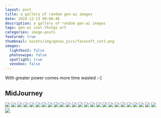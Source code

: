```yaml
---
layout: post
title: a gallery of random gen-ai images
date: 2024-12-13 09:08:46
description: a gallery of random gen-ai images
tags: gen-ai cool-things art
categories: image-posts
featured: true
thumbnail: assets/img/genai_pics/facesoft_cat2.png
images:
  lightbox2: false
  photoswipe: false
  spotlight: true
  venobox: false
---
```


With greater power comes more time wasted :-]

## MidJourney

<div class="spotlight-group">
<a class="spotlight" href="/assets/img/genai_pics/facesoft_capybara2.png"><img src="/assets/img/genai_pics/facesoft_capybara2-480.webp"/></a>
<a class="spotlight" href="/assets/img/genai_pics/facesoft_monkey.png"><img src="/assets/img/genai_pics/facesoft_monkey-480.webp"/></a>
<a class="spotlight" href="/assets/img/genai_pics/facesoft_snake.png"><img src="/assets/img/genai_pics/facesoft_snake-480.webp"/></a>
<a class="spotlight" href="/assets/img/genai_pics/facesoft_paper.png"><img src="/assets/img/genai_pics/facesoft_paper-480.webp"/></a>
<a class="spotlight" href="/assets/img/genai_pics/facesoft_cat6.png"><img src="/assets/img/genai_pics/facesoft_cat6-480.webp"/></a>
<a class="spotlight" href="/assets/img/genai_pics/facesoft_cat4.png"><img src="/assets/img/genai_pics/facesoft_cat4-480.webp"/></a>
<a class="spotlight" href="/assets/img/genai_pics/facesoft_capybara3.png"><img src="/assets/img/genai_pics/facesoft_capybara3-480.webp"/></a>
<a class="spotlight" href="/assets/img/genai_pics/facesoft_capybara1.png"><img src="/assets/img/genai_pics/facesoft_capybara1-480.webp"/></a>
<a class="spotlight" href="/assets/img/genai_pics/facesoft_dog.png"><img src="/assets/img/genai_pics/facesoft_dog-480.webp"/></a>
<a class="spotlight" href="/assets/img/genai_pics/facesoft_panda.png"><img src="/assets/img/genai_pics/facesoft_panda-480.webp"/></a>
<a class="spotlight" href="/assets/img/genai_pics/facesoft_whale.png"><img src="/assets/img/genai_pics/facesoft_whale-480.webp"/></a>
<a class="spotlight" href="/assets/img/genai_pics/facesoft_parrot.png"><img src="/assets/img/genai_pics/facesoft_parrot-480.webp"/></a>
<a class="spotlight" href="/assets/img/genai_pics/facesoft_al_paca.png"><img src="/assets/img/genai_pics/facesoft_al_paca-480.webp"/></a>
<a class="spotlight" href="/assets/img/genai_pics/facesoft_bird.png"><img src="/assets/img/genai_pics/facesoft_bird-480.webp"/></a>
<a class="spotlight" href="/assets/img/genai_pics/facesoft_planet1.png"><img src="/assets/img/genai_pics/facesoft_planet1-480.webp"/></a>
<a class="spotlight" href="/assets/img/genai_pics/facesoft_cow.png"><img src="/assets/img/genai_pics/facesoft_cow-480.webp"/></a>
<a class="spotlight" href="/assets/img/genai_pics/facesoft_cat5.png"><img src="/assets/img/genai_pics/facesoft_cat5-480.webp"/></a>
<a class="spotlight" href="/assets/img/genai_pics/facesoft_cube.png"><img src="/assets/img/genai_pics/facesoft_cube-480.webp"/></a>
<a class="spotlight" href="/assets/img/genai_pics/facesoft_cat1.png"><img src="/assets/img/genai_pics/facesoft_cat1-480.webp"/></a>
<a class="spotlight" href="/assets/img/genai_pics/facesoft_penguin.png"><img src="/assets/img/genai_pics/facesoft_penguin-480.webp"/></a>
<a class="spotlight" href="/assets/img/genai_pics/facesoft_cat2.png"><img src="/assets/img/genai_pics/facesoft_cat2-480.webp"/></a>
<a class="spotlight" href="/assets/img/genai_pics/facesoft_spiderman.png"><img src="/assets/img/genai_pics/facesoft_spiderman-480.webp"/></a>
<a class="spotlight" href="/assets/img/genai_pics/facesoft_cat3.png"><img src="/assets/img/genai_pics/facesoft_cat3-480.webp"/></a>
<a class="spotlight" href="/assets/img/genai_pics/facesoft_planet2.png"><img src="/assets/img/genai_pics/facesoft_planet2-480.webp"/></a>
<a class="spotlight" href="/assets/img/genai_pics/facesoft_owl.png"><img src="/assets/img/genai_pics/facesoft_owl-480.webp"/></a>
<a class="spotlight" href="/assets/img/genai_pics/facesoft_sloth.png"><img src="/assets/img/genai_pics/facesoft_sloth-480.webp"/></a>
</div>
